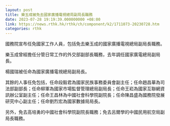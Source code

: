 ```yaml
---
layout: post
title: 樂玉成被免去國家廣播電視總局副局長職務
date: 2023-07-28 19:19:39.000000000 +08:00
link: https://news.rthk.hk/rthk/ch/component/k2/1711073-20230728.htm
categories: rthk
---
```


國務院宣布任免國家工作人員，包括免去樂玉成的國家廣播電視總局副局長職務。

樂玉成曾經擔任分管日常工作的外交部副部長職務，去年調任國家廣電總局副局長。

楊國瑞被任命為國家廣播電視總局副局長。

其餘的人事任免包括，任命段毅君為國家民族事務委員會副主任；任命趙昌華為司法部副部長；任命柳軍為國家市場監督管理總局副局長；任命王崧為國家互聯網資訊辦公室副主任；任命王昌林為中國社會科學院副院長；任命陳昌盛為國務院發展研究中心副主任；任命劉烈宏為國家數據局局長。

另外，免去高培勇的中國社會科學院副院長職務；免去呂爾學的中國民用航空局副局長職務。
